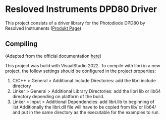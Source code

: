 # Resloved Instruments DPD80 Driver

This project consists of a driver library for the Photodiode DPD80 by Resolved Instruments ([Produkt Page](https://resolvedinstruments.com/dpd80-photodetector))

## Compiling
(Adapted from the official documentation [here](https://resolvedinstruments.com/docs/libri-intro.html#libri-intro))

This project was build with VisualStudio 2022.
To compile with libri in a new project, the follow settings should be configured in the project properties:
 1. C/C++ > General > Additional Include Directories: add the libri include directory
 2. Linker > General > Additional Library Directories: add the libri lib or lib64 directory depending on platform of the build.
 3. Linker > Input > Additional Dependencies: add libri.lib to beginning of list
Additionally the libri.dll file will have to be copied from lib/ or lib64/ and put in the same directory as the executable for the examples to run.
